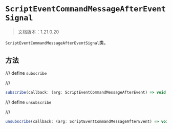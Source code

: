 # `ScriptEventCommandMessageAfterEventSignal`

> 文档版本：1.21.0.20

`ScriptEventCommandMessageAfterEventSignal`类。

## 方法

/// define
`subscribe`


///

```js
subscribe(callback: (arg: ScriptEventCommandMessageAfterEvent) => void, options?: ScriptEventMessageFilterOptions): (arg: ScriptEventCommandMessageAfterEvent) => void
```


/// define
`unsubscribe`


///

```js
unsubscribe(callback: (arg: ScriptEventCommandMessageAfterEvent) => void): void
```

